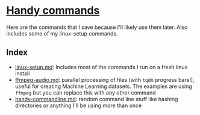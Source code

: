 # [Handy commands](https://github.com/FarisHijazi/handy-commands)

Here are the commands that I save because I'll likely use them later. Also includes some of my linux-setup commands.


## Index

- [linux-setup.md](linux-setup.md): Includes most of the commands I run on a fresh linux install
- [ffmpeg-audio.md](ffmpeg-audio.md): parallel processing of files (with `tqdm` progress bars!), useful for creating Machine Learning datasets. The examples are using `ffmpeg` but you can replace this with any other command
- [handy-commandline.md](handy-commandline.md): random command line stuff like hashing directories or anything I'll be using more than once
